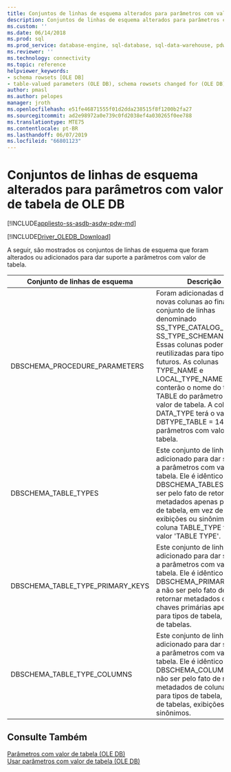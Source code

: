 ```yaml
---
title: Conjuntos de linhas de esquema alterados para parâmetros com valor de tabela do OLE DB | Microsoft Docs
description: Conjuntos de linhas de esquema alterados para parâmetros com valor de tabela do OLE DB
ms.custom: ''
ms.date: 06/14/2018
ms.prod: sql
ms.prod_service: database-engine, sql-database, sql-data-warehouse, pdw
ms.reviewer: ''
ms.technology: connectivity
ms.topic: reference
helpviewer_keywords:
- schema rowsets [OLE DB]
- table-valued parameters (OLE DB), schema rowsets changed for (OLE DB)
author: pmasl
ms.author: pelopes
manager: jroth
ms.openlocfilehash: e51fe46871555f01d2dda238515f8f1200b2fa27
ms.sourcegitcommit: ad2e98972a0e739c0fd2038ef4a030265f0ee788
ms.translationtype: MTE75
ms.contentlocale: pt-BR
ms.lasthandoff: 06/07/2019
ms.locfileid: "66801123"
---
```

# <a name="schema-rowsets-changed-for-ole-db-table-valued-parameters"></a>Conjuntos de linhas de esquema alterados para parâmetros com valor de tabela de OLE DB
[!INCLUDE[appliesto-ss-asdb-asdw-pdw-md](../../../includes/appliesto-ss-asdb-asdw-pdw-md.md)]

[!INCLUDE[Driver_OLEDB_Download](../../../includes/driver_oledb_download.md)]

  A seguir, são mostrados os conjuntos de linhas de esquema que foram alterados ou adicionados para dar suporte a parâmetros com valor de tabela.  
  
|Conjunto de linhas de esquema|Descrição|  
|-------------------|-----------------|  
|DBSCHEMA_PROCEDURE_PARAMETERS|Foram adicionadas duas novas colunas ao final do conjunto de linhas denominado SS_TYPE_CATALOG_NAME e SS_TYPE_SCHEMANAME. Essas colunas poderiam ser reutilizadas para tipos futuros. As colunas TYPE_NAME e LOCAL_TYPE_NAME conterão o nome do tipo TABLE do parâmetro com valor de tabela. A coluna DATA_TYPE terá o valor de DBTYPE_TABLE = 143 para parâmetros com valor de tabela.|  
|DBSCHEMA_TABLE_TYPES|Este conjunto de linhas foi adicionado para dar suporte a parâmetros com valor de tabela. Ele é idêntico ao DBSCHEMA_TABLES, a não ser pelo fato de retornar metadados apenas para tipos de tabela, em vez de tabelas, exibições ou sinônimos. A coluna TABLE_TYPE terá o valor 'TABLE TYPE'.|  
|DBSCHEMA_TABLE_TYPE_PRIMARY_KEYS|Este conjunto de linhas foi adicionado para dar suporte a parâmetros com valor de tabela. Ele é idêntico ao DBSCHEMA_PRIMARY_KEYS, a não ser pelo fato de retornar metadados de chaves primárias apenas para tipos de tabela, em vez de tabelas.|  
|DBSCHEMA_TABLE_TYPE_COLUMNS|Este conjunto de linhas foi adicionado para dar suporte a parâmetros com valor de tabela. Ele é idêntico ao DBSCHEMA_COLUMNS, a não ser pelo fato de retornar metadados de coluna apenas para tipos de tabela, em vez de tabelas, exibições ou sinônimos.|  
  
## <a name="see-also"></a>Consulte Também  
 [Parâmetros com valor de tabela &#40;OLE DB&#41;](../../oledb/ole-db-table-valued-parameters/table-valued-parameters-ole-db.md)   
 [Usar parâmetros com valor de tabela &#40;OLE DB&#41;](../../oledb/ole-db-how-to/use-table-valued-parameters-ole-db.md)  
  
  

